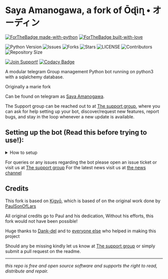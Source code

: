#  Saya Amanogawa, a fork of Ōɖìղ • オーディン

[![ForTheBadge made-with-python](http://ForTheBadge.com/images/badges/made-with-python.svg)](https://www.python.org/)
[![ForTheBadge built-with-love](http://ForTheBadge.com/images/badges/built-with-love.svg)](https://GitHub.com/itsLuuke/) </br>


![Python Version](https://img.shields.io/badge/python-3.10-green?style=for-the-badge&logo=appveyor)
![Issues](https://img.shields.io/github/issues/ShaDisNX255/SayaXBot?style=for-the-badge&logo=appveyor)
![Forks](https://img.shields.io/github/forks/ShaDisNX255/SayaXBot?style=for-the-badge&logo=appveyor)
![Stars](https://img.shields.io/github/stars/ShaDisNX255/SayaXBot?style=for-the-badge&logo=appveyor)
![LICENSE](https://img.shields.io/github/license/ShaDisNX255/SayaXBot?style=for-the-badge&logo=appveyor)
![Contributors](https://img.shields.io/github/contributors/ShaDisNX255/SayaXBot?style=for-the-badge&logo=appveyor)
![Repository Size](https://img.shields.io/github/repo-size/ShaDisNX255/SayaXBot?style=for-the-badge&logo=appveyor) </br>


[![Join Support!](https://img.shields.io/badge/Support%20Chat-SupportGroup-red)](https://t.me/SayaBotSupport)
[![Codacy Badge](https://app.codacy.com/project/badge/Grade/cfb691a93a064d9ea753ef2b5fccf797)](https://www.codacy.com/manual/ShaDisNX255/SayaXBot?utm_source=github.com&amp;utm_medium=referral&amp;utm_content=ShaDisNX255/SayaXBot&amp;utm_campaign=Badge_Grade)


A modular telegram Group management Python bot running on python3 with a sqlalchemy database.

Originally a marie fork

Can be found on telegram as [Saya Amanogawa](https://t.me/SayaXBot).

The Support group can be reached out to at [The support group](https://t.me/SayaBotSupport), where you can ask for help setting up your bot, discover/request new features, report bugs, and stay in the loop whenever a new update is available.



## Setting up the bot (Read this before trying to use!):


<details>
  <summary>How to setup</summary>
  
- `git clone https://github.com/ShaDisNX255/SayaXBot`
- `cd SayaXBot`
- `cp sample_config.ini config.ini`
- *Fill in all the vars*
- `pip3 install -U -r requirements.txt`
- *And finally* `python3 -m tg_bot`

*Enjoy!*
</details>

For queries or any issues regarding the bot please open an issue ticket or visit us at [The support group](https://t.me/SayaBotSupport) 
For the latest news visit us at [the news channel](https://t.me/SayaBot_News) 

## Credits
This fork is based on [Kigyō](https://github.com/Dank-del/EnterpriseALRobot), which is based of on the original work done by [PaulSonOfLars](https://github.com/PaulSonOfLars)

All original credits go to Paul and his dedication, Without his efforts, this fork would not have been possible!

Huge thanks to [Dank-del](https://github.com/Dank-del) and to [everyone else](https://github.com/ShaDisNX255/SayaXBot/graphs/contributors) who helped in making this project

Should any be missing kindly let us know at [The support group](https://t.me/SayaBotSupport) or simply submit a pull request on the readme.


-------------------------------------------------------------------------------------
  

*this repo is free and open source software and supports the right to read, distribute and repair.*
